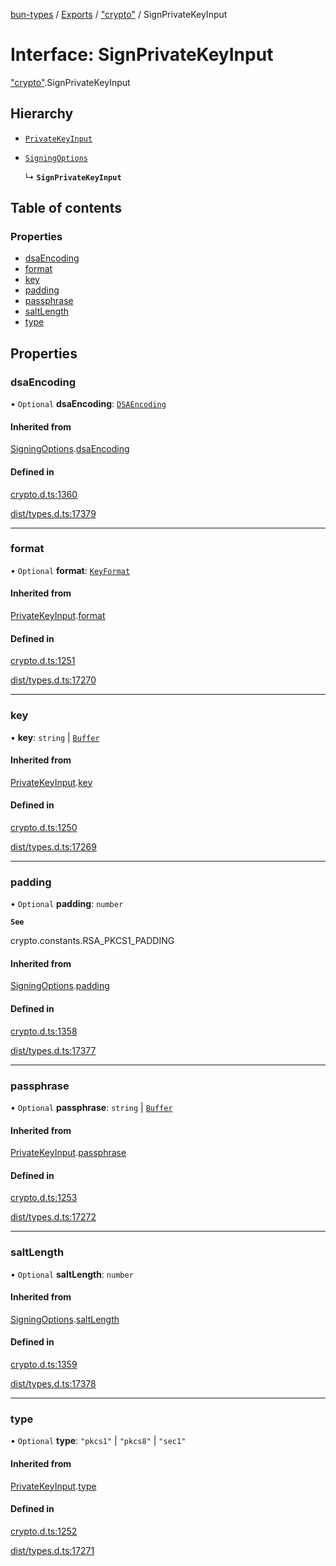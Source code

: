 [bun-types](../README.md) / [Exports](../modules.md) / ["crypto"](../modules/crypto_.md) / SignPrivateKeyInput

# Interface: SignPrivateKeyInput

["crypto"](../modules/crypto_.md).SignPrivateKeyInput

## Hierarchy

- [`PrivateKeyInput`](crypto_.PrivateKeyInput.md)

- [`SigningOptions`](crypto_.SigningOptions.md)

  ↳ **`SignPrivateKeyInput`**

## Table of contents

### Properties

- [dsaEncoding](crypto_.SignPrivateKeyInput.md#dsaencoding)
- [format](crypto_.SignPrivateKeyInput.md#format)
- [key](crypto_.SignPrivateKeyInput.md#key)
- [padding](crypto_.SignPrivateKeyInput.md#padding)
- [passphrase](crypto_.SignPrivateKeyInput.md#passphrase)
- [saltLength](crypto_.SignPrivateKeyInput.md#saltlength)
- [type](crypto_.SignPrivateKeyInput.md#type)

## Properties

### dsaEncoding

• `Optional` **dsaEncoding**: [`DSAEncoding`](../modules/crypto_.md#dsaencoding)

#### Inherited from

[SigningOptions](crypto_.SigningOptions.md).[dsaEncoding](crypto_.SigningOptions.md#dsaencoding)

#### Defined in

[crypto.d.ts:1360](https://github.com/valgaze/bun-types/blob/5e53f27/crypto.d.ts#L1360)

[dist/types.d.ts:17379](https://github.com/valgaze/bun-types/blob/5e53f27/dist/types.d.ts#L17379)

___

### format

• `Optional` **format**: [`KeyFormat`](../modules/crypto_.md#keyformat)

#### Inherited from

[PrivateKeyInput](crypto_.PrivateKeyInput.md).[format](crypto_.PrivateKeyInput.md#format)

#### Defined in

[crypto.d.ts:1251](https://github.com/valgaze/bun-types/blob/5e53f27/crypto.d.ts#L1251)

[dist/types.d.ts:17270](https://github.com/valgaze/bun-types/blob/5e53f27/dist/types.d.ts#L17270)

___

### key

• **key**: `string` \| [`Buffer`](../modules/buffer_.md#buffer)

#### Inherited from

[PrivateKeyInput](crypto_.PrivateKeyInput.md).[key](crypto_.PrivateKeyInput.md#key)

#### Defined in

[crypto.d.ts:1250](https://github.com/valgaze/bun-types/blob/5e53f27/crypto.d.ts#L1250)

[dist/types.d.ts:17269](https://github.com/valgaze/bun-types/blob/5e53f27/dist/types.d.ts#L17269)

___

### padding

• `Optional` **padding**: `number`

**`See`**

crypto.constants.RSA_PKCS1_PADDING

#### Inherited from

[SigningOptions](crypto_.SigningOptions.md).[padding](crypto_.SigningOptions.md#padding)

#### Defined in

[crypto.d.ts:1358](https://github.com/valgaze/bun-types/blob/5e53f27/crypto.d.ts#L1358)

[dist/types.d.ts:17377](https://github.com/valgaze/bun-types/blob/5e53f27/dist/types.d.ts#L17377)

___

### passphrase

• `Optional` **passphrase**: `string` \| [`Buffer`](../modules/buffer_.md#buffer)

#### Inherited from

[PrivateKeyInput](crypto_.PrivateKeyInput.md).[passphrase](crypto_.PrivateKeyInput.md#passphrase)

#### Defined in

[crypto.d.ts:1253](https://github.com/valgaze/bun-types/blob/5e53f27/crypto.d.ts#L1253)

[dist/types.d.ts:17272](https://github.com/valgaze/bun-types/blob/5e53f27/dist/types.d.ts#L17272)

___

### saltLength

• `Optional` **saltLength**: `number`

#### Inherited from

[SigningOptions](crypto_.SigningOptions.md).[saltLength](crypto_.SigningOptions.md#saltlength)

#### Defined in

[crypto.d.ts:1359](https://github.com/valgaze/bun-types/blob/5e53f27/crypto.d.ts#L1359)

[dist/types.d.ts:17378](https://github.com/valgaze/bun-types/blob/5e53f27/dist/types.d.ts#L17378)

___

### type

• `Optional` **type**: ``"pkcs1"`` \| ``"pkcs8"`` \| ``"sec1"``

#### Inherited from

[PrivateKeyInput](crypto_.PrivateKeyInput.md).[type](crypto_.PrivateKeyInput.md#type)

#### Defined in

[crypto.d.ts:1252](https://github.com/valgaze/bun-types/blob/5e53f27/crypto.d.ts#L1252)

[dist/types.d.ts:17271](https://github.com/valgaze/bun-types/blob/5e53f27/dist/types.d.ts#L17271)
